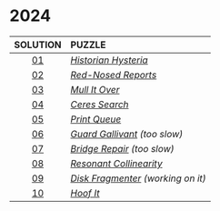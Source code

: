 # 2024

|    SOLUTION     | PUZZLE                                                                         |
|:---------------:|:-------------------------------------------------------------------------------|
| [01](Day01.php) | *[Historian Hysteria](https://adventofcode.com/2024/day/1)*                    |
| [02](Day02.php) | *[Red-Nosed Reports](https://adventofcode.com/2024/day/2)*                     |
| [03](Day03.php) | *[Mull It Over](https://adventofcode.com/2024/day/3)*                          |
| [04](Day04.php) | *[Ceres Search](https://adventofcode.com/2024/day/4)*                          |
| [05](Day05.php) | *[Print Queue](https://adventofcode.com/2024/day/5)*                           |
| [06](Day06.php) | *[Guard Gallivant](https://adventofcode.com/2024/day/6) (too slow)*            |
| [07](Day07.php) | *[Bridge Repair](https://adventofcode.com/2024/day/7) (too slow)*              |
| [08](Day08.php) | *[Resonant Collinearity](https://adventofcode.com/2024/day/8)*                 |
| [09](Day09.php) | *[Disk Fragmenter](https://adventofcode.com/2024/day/9) (working on it)* |
| [10](Day10.php) | *[Hoof It](https://adventofcode.com/2024/day/10)*                              |